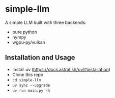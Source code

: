 # simple-llm

A simple LLM built with three backends:

- pure python
- nympy
- wgpu-py/vulkan

## Installation and Usage

* Install uv (https://docs.astral.sh/uv/#installation)
* Clone this repo
* `cd simple-llm`
* `uv sync --upgrade`
* `uv run main.py -h`